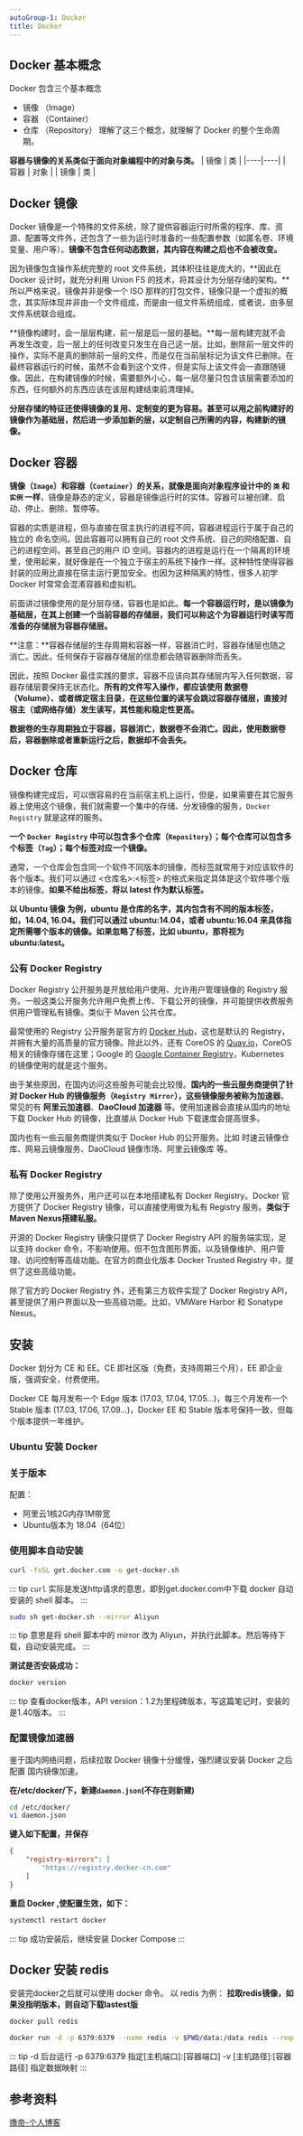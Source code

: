 ```yaml
---
autoGroup-1: Docker
title: Docker
---
```



## Docker 基本概念
Docker 包含三个基本概念
- 镜像 （Image）
- 容器 （Container）
- 仓库 （Repository）
理解了这三个概念，就理解了 Docker 的整个生命周期。

**容器与镜像的关系类似于面向对象编程中的对象与类。**
| 镜像 | 类  |
|----|----|
| 容器 | 对象 |
| 镜像 | 类  |

## Docker 镜像
Docker 镜像是一个特殊的文件系统，除了提供容器运行时所需的程序、库、资源、配置等文件外，还包含了一些为运行时准备的一些配置参数（如匿名卷、环境变量、用户等）。**镜像不包含任何动态数据，其内容在构建之后也不会被改变。**

因为镜像包含操作系统完整的 root 文件系统，其体积往往是庞大的，**因此在 Docker 设计时，就充分利用 Union FS 的技术，将其设计为分层存储的架构。**所以严格来说，镜像并非是像一个 ISO 那样的打包文件，镜像只是一个虚拟的概念，其实际体现并非由一个文件组成，而是由一组文件系统组成，或者说，由多层文件系统联合组成。

**镜像构建时，会一层层构建，前一层是后一层的基础。**每一层构建完就不会再发生改变，后一层上的任何改变只发生在自己这一层。比如，删除前一层文件的操作，实际不是真的删除前一层的文件，而是仅在当前层标记为该文件已删除。在最终容器运行的时候，虽然不会看到这个文件，但是实际上该文件会一直跟随镜像。因此，在构建镜像的时候，需要额外小心，每一层尽量只包含该层需要添加的东西，任何额外的东西应该在该层构建结束前清理掉。

**分层存储的特征还使得镜像的复用、定制变的更为容易。甚至可以用之前构建好的镜像作为基础层，然后进一步添加新的层，以定制自己所需的内容，构建新的镜像。**

## Docker 容器
**镜像（`Image`）和容器（`Container`）的关系，就像是面向对象程序设计中的 `类` 和 `实例` 一样**，镜像是静态的定义，容器是镜像运行时的实体。容器可以被创建、启动、停止、删除、暂停等。

容器的实质是进程，但与直接在宿主执行的进程不同，容器进程运行于属于自己的独立的 命名空间。因此容器可以拥有自己的 root 文件系统、自己的网络配置、自己的进程空间，甚至自己的用户 ID 空间。容器内的进程是运行在一个隔离的环境里，使用起来，就好像是在一个独立于宿主的系统下操作一样。这种特性使得容器封装的应用比直接在宿主运行更加安全。也因为这种隔离的特性，很多人初学 Docker 时常常会混淆容器和虚拟机。

前面讲过镜像使用的是分层存储，容器也是如此。**每一个容器运行时，是以镜像为基础层，在其上创建一个当前容器的存储层，我们可以称这个为容器运行时读写而准备的存储层为容器存储层。**

**注意：**容器存储层的生存周期和容器一样，容器消亡时，容器存储层也随之消亡。因此，任何保存于容器存储层的信息都会随容器删除而丢失。

因此，按照 Docker 最佳实践的要求，容器不应该向其存储层内写入任何数据，容器存储层要保持无状态化。**所有的文件写入操作，都应该使用 数据卷（Volume）、或者绑定宿主目录，在这些位置的读写会跳过容器存储层，直接对宿主（或网络存储）发生读写，其性能和稳定性更高。**

**数据卷的生存周期独立于容器，容器消亡，数据卷不会消亡。因此，使用数据卷后，容器删除或者重新运行之后，数据却不会丢失。**

## Docker 仓库
镜像构建完成后，可以很容易的在当前宿主机上运行，但是，如果需要在其它服务器上使用这个镜像，我们就需要一个集中的存储、分发镜像的服务，`Docker Registry` 就是这样的服务。

**一个 `Docker Registry` 中可以包含多个仓库（`Repository`）；每个仓库可以包含多个标签（`Tag`）；每个标签对应一个镜像。**

通常，一个仓库会包含同一个软件不同版本的镜像，而标签就常用于对应该软件的各个版本。我们可以通过 <仓库名>:<标签> 的格式来指定具体是这个软件哪个版本的镜像。**如果不给出标签，将以 latest 作为默认标签。**

**以 Ubuntu 镜像 为例，ubuntu 是仓库的名字，其内包含有不同的版本标签，如，14.04, 16.04。我们可以通过 ubuntu:14.04，或者 ubuntu:16.04 来具体指定所需哪个版本的镜像。如果忽略了标签，比如 ubuntu，那将视为 ubuntu:latest。**

### 公有 Docker Registry
Docker Registry 公开服务是开放给用户使用、允许用户管理镜像的 Registry 服务。一般这类公开服务允许用户免费上传、下载公开的镜像，并可能提供收费服务供用户管理私有镜像。类似于 Maven 公共仓库。

最常使用的 Registry 公开服务是官方的 [Docker Hub](https://hub.docker.com/search?q=&type=image)，这也是默认的 Registry，并拥有大量的高质量的官方镜像。除此以外，还有 CoreOS 的 [Quay.io](https://quay.io/repository/)，CoreOS 相关的镜像存储在这里；Google 的 [Google Container Registry](https://cloud.google.com/container-registry/)，Kubernetes 的镜像使用的就是这个服务。

由于某些原因，在国内访问这些服务可能会比较慢。**国内的一些云服务商提供了针对 Docker Hub 的镜像服务（`Registry Mirror`），这些镜像服务被称为加速器**。常见的有 **阿里云加速器**、**DaoCloud 加速器** 等。使用加速器会直接从国内的地址下载 Docker Hub 的镜像，比直接从 Docker Hub 下载速度会提高很多。

国内也有一些云服务商提供类似于 Docker Hub 的公开服务。比如 时速云镜像仓库、网易云镜像服务、DaoCloud 镜像市场、阿里云镜像库 等。

### 私有 Docker Registry
除了使用公开服务外，用户还可以在本地搭建私有 Docker Registry。Docker 官方提供了 Docker Registry 镜像，可以直接使用做为私有 Registry 服务。**类似于 Maven Nexus搭建私服。**

开源的 Docker Registry 镜像只提供了 Docker Registry API 的服务端实现，足以支持 docker 命令，不影响使用。但不包含图形界面，以及镜像维护、用户管理、访问控制等高级功能。在官方的商业化版本 Docker Trusted Registry 中，提供了这些高级功能。

除了官方的 Docker Registry 外，还有第三方软件实现了 Docker Registry API，甚至提供了用户界面以及一些高级功能。比如，VMWare Harbor 和 Sonatype Nexus。

## 安装
Docker 划分为 CE 和 EE。CE 即社区版（免费，支持周期三个月），EE 即企业版，强调安全，付费使用。

Docker CE 每月发布一个 Edge 版本 (17.03, 17.04, 17.05...)，每三个月发布一个 Stable 版本 (17.03, 17.06, 17.09...)，Docker EE 和 Stable 版本号保持一致，但每个版本提供一年维护。

### Ubuntu 安装 Docker
### 关于版本
配置：
- 阿里云1核2G内存1M带宽
- Ubuntu版本为 18.04（64位）

### 使用脚本自动安装
```sh
curl -fsSL get.docker.com -o get-docker.sh
```
::: tip
`curl` 实际是发送http请求的意思，即到get.docker.com中下载 docker 自动安装的 shell 脚本。
:::
```sh
sudo sh get-docker.sh --mirror Aliyun
```
::: tip
意思是将 shell 脚本中的 mirror 改为 Aliyun，并执行此脚本。然后等待下载，自动安装完成。
:::

**测试是否安装成功：**
```sh
docker version
```
::: tip
查看docker版本，API version：1.2为里程碑版本，写这篇笔记时，安装的是1.40版本。
:::

### 配置镜像加速器
鉴于国内网络问题，后续拉取 Docker 镜像十分缓慢，强烈建议安装 Docker 之后配置 国内镜像加速。

**在/etc/docker/下，新建`daemon.json`(不存在则新建)**
```sh
cd /etc/docker/
vi daemon.json
```
**键入如下配置，并保存**
```json
{  
    "registry-mirrors": [  
        "https://registry.docker-cn.com"  
    ]  
}  
```
**重启 Docker ,使配置生效，如下：**
```sh
systemctl restart docker
```

::: tip
成功安装后，继续安装 Docker Compose
:::

## Docker 安装 redis
安装完docker之后就可以使用 docker 命令。
以 redis 为例：
**拉取redis镜像，如果没指明版本，则自动下载lastest版**
```sh
docker pull redis
```
```sh
docker run -d -p 6379:6379 --name redis -v $PWD/data:/data redis --requirepass "123456" --appendonly yes
```
::: tip
-d 后台运行
-p 6379:6379 指定[主机端口]:[容器端口]
-v [主机路径]:[容器路径] 指定数据映射
:::


## 参考资料
[撸帝-个人博客](https://www.funtl.com/zh/docs-docker/)